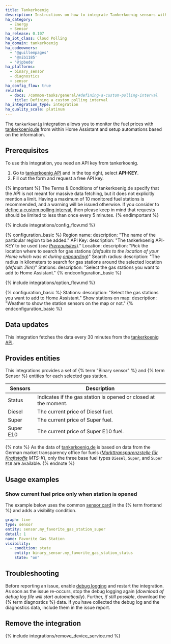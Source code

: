 ```yaml
---
title: Tankerkoenig
description: Instructions on how to integrate Tankerkoenig sensors within Home Assistant.
ha_category:
  - Energy
  - Sensor
ha_release: 0.107
ha_iot_class: Cloud Polling
ha_domain: tankerkoenig
ha_codeowners:
  - '@guillempages'
  - '@mib1185'
  - '@jpbede'
ha_platforms:
  - binary_sensor
  - diagnostics
  - sensor
ha_config_flow: true
related:
  - docs: /common-tasks/general/#defining-a-custom-polling-interval
    title: Defining a custom polling interval
ha_integration_type: integration
ha_quality_scale: platinum
---
```


The `tankerkoenig` integration allows you to monitor the fuel prices with [tankerkoenig.de](https://www.tankerkoenig.de/) from within Home Assistant and setup automations based on the information.

## Prerequisites

To use this integration, you need an API key from tankerkoenig. 
1. Go to [tankerkoenig API](https://creativecommons.tankerkoenig.de) and in the top right, select **API-KEY**.
2. Fill out the form and request a free API key.

{% important %}
The Terms & Conditions of tankerkoenig.de specify that the API is not meant for massive data fetching, but it does not explicitly mention a limit. Having a maximum of 10 monitored fuel stations is recommended, and a warning will be issued otherwise.
If you consider to [define a custom polling interval](/common-tasks/general/#defining-a-custom-polling-interval), then please keep in mind that requests should be limited to less than once every 5 minutes.
{% endimportant %}

{% include integrations/config_flow.md %}

{% configuration_basic %}
Region name:
    description: "The name of the particular region to be added."
API Key:
    description: "The tankerkoenig API-KEY to be used (_see [Prerequisites](#prerequisites)_)."
Location:
    description: "Pick the location where to search for gas stations (_defaults to the location of your Home which was et during [onboarding](/getting-started/onboarding)_)"
Search radius:
    description: "The radius in kilometers to search for gas stations around the selected location (_default: 2km_)"
Stations:
    description: "Select the gas stations you want to add to Home Assistant."
{% endconfiguration_basic %}

{% include integrations/option_flow.md %}

{% configuration_basic %}
Stations:
    description: "Select the gas stations you want to add to Home Assistant."
Show stations on map:
    description: "Weather to show the station sensors on the map or not."
{% endconfiguration_basic %}

## Data updates

This integration fetches the data every 30 minutes from the [tankerkoenig API](https://creativecommons.tankerkoenig.de).

## Provides entities

This integrations provides a set of {% term "Binary sensor" %} and {% term Sensor %} entities for each selected gas station.

| Sensors | Description |
| --- | --- |
| Status | Indicates if the gas station is opened or closed at the moment. |
| Diesel | The current price of Diesel fuel. |
| Super | The current price of Super fuel. |
| Super E10 | The current price of Super E10 fuel. |

{% note %}
As the data of [tankerkoenig.de](https://www.tankerkoenig.de/) is based on data from the German market transparency office for fuels (_[Markttransparenzstelle für Kraftstoffe](https://www.bundeskartellamt.de/DE/Aufgaben/MarkttransparenzstelleFuerKraftstoffe/MTS-K_Infotext/mts-k_node.html) MTS-K_), only the three base fuel types `Diesel`, `Super`, and `Super E10` are available.
{% endnote %}

## Usage examples

### Show current fuel price only when station is opened

The example below uses the common [sensor card](/dashboards/sensor/) in the {% term frontend %} and adds a visibility condition.

```yaml
graph: line
type: sensor
entity: sensor.my_favorite_gas_station_super
detail: 1
name: Favorite Gas Station
visibility:
  - condition: state
    entity: binary_sensor.my_favorite_gas_station_status
    state: "on"
```

## Troubleshooting

Before reporting an issue, enable [debug logging](/docs/configuration/troubleshooting/#debug-logs-and-diagnostics) and restart the integration. As soon as the issue re-occurs, stop the debug logging again (_download of debug log file will start automatically_). Further, _if still possible_, download the {% term diagnostics %} data. If you have collected the debug log and the diagnostics data, include them in the issue report.

## Remove the integration

{% include integrations/remove_device_service.md %}
